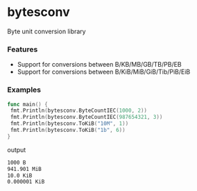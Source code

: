 # bytesconv

Byte unit conversion library

### Features

- Support for conversions between B/KB/MB/GB/TB/PB/EB
- Support for conversions between B/KiB/MiB/GiB/Tib/PiB/EiB

### Examples

```go
func main() {
 fmt.Println(bytesconv.ByteCountIEC(1000, 2))
 fmt.Println(bytesconv.ByteCountIEC(987654321, 3))
 fmt.Println(bytesconv.ToKiB("10M", 1))
 fmt.Println(bytesconv.ToKiB("1b", 6))
}
```

output

```bash
1000 B
941.901 MiB
10.0 KiB
0.000001 KiB
```
